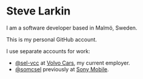 # Steve Larkin

I am a software developer based in Malmö, Sweden.

This is my personal GitHub account.

I use separate accounts for work:

* [@sel-vcc](https://github.com/sel-vcc) at [Volvo Cars](https://github.com/volvo-cars), my current employer.
* [@somcsel](https://github.com/somcsel) previously at [Sony Mobile](https://github.com/SonyMobile).
